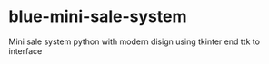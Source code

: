 # blue-mini-sale-system
Mini sale system python with modern disign using tkinter end ttk to interface
